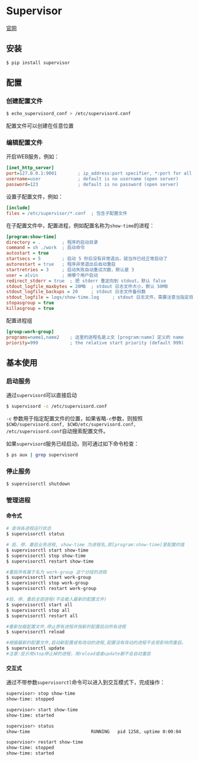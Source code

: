 Supervisor
===

[官网](http://supervisord.org/)

## 安装

```sh
$ pip install supervisor
```



## 配置

### 创建配置文件

```bash
$ echo_supervisord_conf > /etc/supervisord.conf
```

配置文件可以创建在任意位置

### 编辑配置文件

开启WEB服务，例如：

```ini
[inet_http_server]
port=127.0.0.1:9001        ; ip_address:port specifier, *:port for all iface
username=user              ; default is no username (open server)
password=123               ; default is no password (open server)
```

设置子配置文件，例如：

```ini
[include]
files = /etc/supervisor/*.conf	; 包含子配置文件 
```

在子配置文件中，配置进程，例如配置名称为`show-time`的进程：

```ini
[program:show-time]
directory = .		 ; 程序的启动目录
command = sh ./work  ; 启动命令
autostart = true
startsecs = 5        ; 启动 5 秒后没有异常退出，就当作已经正常启动了
autorestart = true   ; 程序异常退出后自动重启
startretries = 3     ; 启动失败自动重试次数，默认是 3
user = alvin         ; 用哪个用户启动
redirect_stderr = true  ; 把 stderr 重定向到 stdout，默认 false
stdout_logfile_maxbytes = 20MB  ; stdout 日志文件大小，默认 50MB
stdout_logfile_backups = 20     ; stdout 日志文件备份数
stdout_logfile = logs/show-time.log 	; stdout 日志文件，需要注意当指定目录不存在时无法正常启动，所以需要手动创建目录（supervisord 会自动创建日志文件）
stopasgroup = true
killasgroup = true
```

配置进程组

```ini
[group:work-group]
programs=name1,name2  	; 这里的进程名是上文 [program:name] 定义的 name
priority=999            ; the relative start priority (default 999)
```



## 基本使用

### 启动服务

通过`supervisord`可以直接启动

```bash
$ supervisord -c /etc/supervisord.conf
```

`-c` 参数用于指定配置文件的位置，如果省略`-c`参数，则按照`$CWD/supervisord.conf, $CWD/etc/supervisord.conf, /etc/supervisord.conf`自动搜索配置文件。

如果`supervisord`服务已经启动，则可通过如下命令检查：

```bash
$ ps aux | grep supervisord
```

### 停止服务

```bash
$ supervisorctl shutdown
```

### 管理进程

#### 命令式

```bash
# 查询各进程运行状态
$ supervisorctl status

# 启、停、重启业务进程, show-time 为进程名,即[program:show-time]里配置的值
$ supervisorctl start show-time
$ supervisorctl stop show-time
$ supervisorctl restart show-time

#重启所有属于名为 work-group 这个分组的进程
$ supervisorctl start work-group
$ supervisorctl stop work-group
$ supervisorctl restart work-group

#启、停、重启全部进程(不会载入最新的配置文件)
$ supervisorctl start all
$ supervisorctl stop all
$ supervisorctl restart all

#重新加载配置文件.停止原有进程并按新的配置启动所有进程
$ supervisorctl reload

#根据最新的配置文件,启动新配置或有改动的进程,配置没有改动的进程不会受影响而重启。
$ supervisorctl update
#注意:显示用stop停止掉的进程，用reload或者update都不会自动重启
```

#### 交互式

通过不带参数`supervisorctl`命令可以进入到交互模式下，完成操作：

```bash
supervisor> stop show-time  
show-time: stopped  

supervisor> start show-time
show-time: started

supervisor> status
show-time                       RUNNING   pid 1258, uptime 0:00:04

supervisor> restart show-time
show-time: stopped
show-time: started
```



